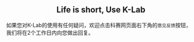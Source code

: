 ## <center>Life is short, Use K-Lab</center>
如果您对K-Lab的使用有任何疑问，欢迎点击科赛网页面右下角的`意见反馈`按钮，我们将在2个工作日内向您做出回复。